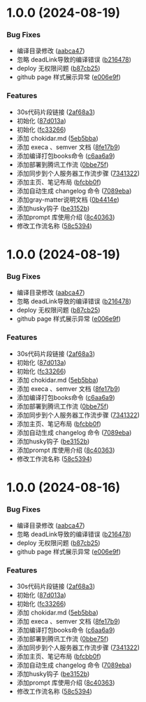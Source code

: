 # 1.0.0 (2024-08-19)


### Bug Fixes

* 编译目录修改 ([aabca47](https://github.com/CoderLambert/lz-space/commit/aabca4793d7a4d50781244ae0fb9731fb46b3bce))
* 忽略 deadLink导致的编译错误 ([b216478](https://github.com/CoderLambert/lz-space/commit/b216478895734462e45f24ed737645f09f22c765))
* deploy 无权限问题 ([b87cb25](https://github.com/CoderLambert/lz-space/commit/b87cb2592367934622b04bd8f04ac434aab82d27))
* github page 样式展示异常 ([e006e9f](https://github.com/CoderLambert/lz-space/commit/e006e9f635bf135ba488073f13e1e010e2efc164))


### Features

* 30s代码片段链接 ([2af68a3](https://github.com/CoderLambert/lz-space/commit/2af68a3433788c263e8c8353ddd0236a831005db))
* 初始化 ([87d013a](https://github.com/CoderLambert/lz-space/commit/87d013ae27e21049346649a5bab434326c9d0d81))
* 初始化 ([fc33266](https://github.com/CoderLambert/lz-space/commit/fc332660805f61788051c8769a6925c6ec37784d))
* 添加 chokidar.md ([5eb5bba](https://github.com/CoderLambert/lz-space/commit/5eb5bbac8f572b7fb555683fd46bb92476335b38))
* 添加 execa 、semver 文档 ([8fe17b9](https://github.com/CoderLambert/lz-space/commit/8fe17b9a56eb13494876cef717198aec727fc6b2))
* 添加编译打包books命令 ([c6aa6a9](https://github.com/CoderLambert/lz-space/commit/c6aa6a9d8ed0c6e5600e7d04372061f972312a6f))
* 添加部署到腾讯工作流 ([0bbe75f](https://github.com/CoderLambert/lz-space/commit/0bbe75fe3e80a572b16f1fe728e7d3fe8ad692f9))
* 添加同步到个人服务器工作流步骤 ([7341322](https://github.com/CoderLambert/lz-space/commit/73413220b61aaf1f447100258bd336cbddc8ba62))
* 添加主页、笔记布局 ([bfcbb0f](https://github.com/CoderLambert/lz-space/commit/bfcbb0f614244632102f4f7fac04e3b626576326))
* 添加自动生成 changelog 命令 ([7089eba](https://github.com/CoderLambert/lz-space/commit/7089eba069200aef447b3da656a8c471d40c14eb))
* 添加gray-matter说明文档 ([0b4414e](https://github.com/CoderLambert/lz-space/commit/0b4414e8d041809eccf3ec58e8e1b5056e604ca9))
* 添加husky钩子 ([be3152b](https://github.com/CoderLambert/lz-space/commit/be3152b74e734231e07823111748b1286e3c7ac3))
* 添加prompt 库使用介绍 ([8c40363](https://github.com/CoderLambert/lz-space/commit/8c40363c7ea0ac8c769cdf8b54e6321c935ad940))
* 修改工作流名称 ([58c5394](https://github.com/CoderLambert/lz-space/commit/58c53940415291439e262267afce3ca9afb77bcf))



# 1.0.0 (2024-08-19)


### Bug Fixes

* 编译目录修改 ([aabca47](https://github.com/CoderLambert/lz-space/commit/aabca4793d7a4d50781244ae0fb9731fb46b3bce))
* 忽略 deadLink导致的编译错误 ([b216478](https://github.com/CoderLambert/lz-space/commit/b216478895734462e45f24ed737645f09f22c765))
* deploy 无权限问题 ([b87cb25](https://github.com/CoderLambert/lz-space/commit/b87cb2592367934622b04bd8f04ac434aab82d27))
* github page 样式展示异常 ([e006e9f](https://github.com/CoderLambert/lz-space/commit/e006e9f635bf135ba488073f13e1e010e2efc164))


### Features

* 30s代码片段链接 ([2af68a3](https://github.com/CoderLambert/lz-space/commit/2af68a3433788c263e8c8353ddd0236a831005db))
* 初始化 ([87d013a](https://github.com/CoderLambert/lz-space/commit/87d013ae27e21049346649a5bab434326c9d0d81))
* 初始化 ([fc33266](https://github.com/CoderLambert/lz-space/commit/fc332660805f61788051c8769a6925c6ec37784d))
* 添加 chokidar.md ([5eb5bba](https://github.com/CoderLambert/lz-space/commit/5eb5bbac8f572b7fb555683fd46bb92476335b38))
* 添加 execa 、semver 文档 ([8fe17b9](https://github.com/CoderLambert/lz-space/commit/8fe17b9a56eb13494876cef717198aec727fc6b2))
* 添加编译打包books命令 ([c6aa6a9](https://github.com/CoderLambert/lz-space/commit/c6aa6a9d8ed0c6e5600e7d04372061f972312a6f))
* 添加部署到腾讯工作流 ([0bbe75f](https://github.com/CoderLambert/lz-space/commit/0bbe75fe3e80a572b16f1fe728e7d3fe8ad692f9))
* 添加同步到个人服务器工作流步骤 ([7341322](https://github.com/CoderLambert/lz-space/commit/73413220b61aaf1f447100258bd336cbddc8ba62))
* 添加主页、笔记布局 ([bfcbb0f](https://github.com/CoderLambert/lz-space/commit/bfcbb0f614244632102f4f7fac04e3b626576326))
* 添加自动生成 changelog 命令 ([7089eba](https://github.com/CoderLambert/lz-space/commit/7089eba069200aef447b3da656a8c471d40c14eb))
* 添加husky钩子 ([be3152b](https://github.com/CoderLambert/lz-space/commit/be3152b74e734231e07823111748b1286e3c7ac3))
* 添加prompt 库使用介绍 ([8c40363](https://github.com/CoderLambert/lz-space/commit/8c40363c7ea0ac8c769cdf8b54e6321c935ad940))
* 修改工作流名称 ([58c5394](https://github.com/CoderLambert/lz-space/commit/58c53940415291439e262267afce3ca9afb77bcf))



# 1.0.0 (2024-08-16)


### Bug Fixes

* 编译目录修改 ([aabca47](https://github.com/CoderLambert/lz-space/commit/aabca4793d7a4d50781244ae0fb9731fb46b3bce))
* 忽略 deadLink导致的编译错误 ([b216478](https://github.com/CoderLambert/lz-space/commit/b216478895734462e45f24ed737645f09f22c765))
* deploy 无权限问题 ([b87cb25](https://github.com/CoderLambert/lz-space/commit/b87cb2592367934622b04bd8f04ac434aab82d27))
* github page 样式展示异常 ([e006e9f](https://github.com/CoderLambert/lz-space/commit/e006e9f635bf135ba488073f13e1e010e2efc164))


### Features

* 30s代码片段链接 ([2af68a3](https://github.com/CoderLambert/lz-space/commit/2af68a3433788c263e8c8353ddd0236a831005db))
* 初始化 ([87d013a](https://github.com/CoderLambert/lz-space/commit/87d013ae27e21049346649a5bab434326c9d0d81))
* 初始化 ([fc33266](https://github.com/CoderLambert/lz-space/commit/fc332660805f61788051c8769a6925c6ec37784d))
* 添加 chokidar.md ([5eb5bba](https://github.com/CoderLambert/lz-space/commit/5eb5bbac8f572b7fb555683fd46bb92476335b38))
* 添加 execa 、semver 文档 ([8fe17b9](https://github.com/CoderLambert/lz-space/commit/8fe17b9a56eb13494876cef717198aec727fc6b2))
* 添加编译打包books命令 ([c6aa6a9](https://github.com/CoderLambert/lz-space/commit/c6aa6a9d8ed0c6e5600e7d04372061f972312a6f))
* 添加部署到腾讯工作流 ([0bbe75f](https://github.com/CoderLambert/lz-space/commit/0bbe75fe3e80a572b16f1fe728e7d3fe8ad692f9))
* 添加同步到个人服务器工作流步骤 ([7341322](https://github.com/CoderLambert/lz-space/commit/73413220b61aaf1f447100258bd336cbddc8ba62))
* 添加主页、笔记布局 ([bfcbb0f](https://github.com/CoderLambert/lz-space/commit/bfcbb0f614244632102f4f7fac04e3b626576326))
* 添加自动生成 changelog 命令 ([7089eba](https://github.com/CoderLambert/lz-space/commit/7089eba069200aef447b3da656a8c471d40c14eb))
* 添加husky钩子 ([be3152b](https://github.com/CoderLambert/lz-space/commit/be3152b74e734231e07823111748b1286e3c7ac3))
* 添加prompt 库使用介绍 ([8c40363](https://github.com/CoderLambert/lz-space/commit/8c40363c7ea0ac8c769cdf8b54e6321c935ad940))
* 修改工作流名称 ([58c5394](https://github.com/CoderLambert/lz-space/commit/58c53940415291439e262267afce3ca9afb77bcf))



